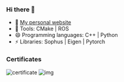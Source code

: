 ### Hi there 👋

- 🌱 [My personal website](https://moshan.cf/) 
- 🤔 Tools: CMake | ROS 
- 😄 Programming languages: C++ | Python 
- ⚡ Libraries: Sophus | Eigen | Pytorch 

### Certificates

![certificate](https://user-images.githubusercontent.com/8708551/206954254-73d1f4b3-6190-49a0-855e-1d066febad20.jpg)
![img](https://github.com/shanmo/shanmo/assets/8708551/f50d36c8-2478-4981-bb65-e8ba6a0f5ae2)
